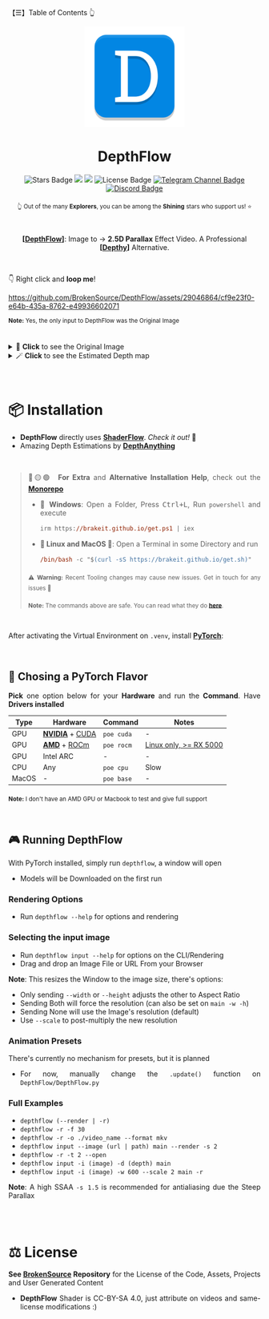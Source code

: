 【☰】Table of Contents 👆

<div align="justify">

<div align="center">
  <img src="./DepthFlow/Resources/Images/DepthFlow.png" width="200">

  <h1>DepthFlow</h1>

  <img src="https://img.shields.io/github/stars/BrokenSource/DepthFlow?style=flat" alt="Stars Badge"/>
  <img src="https://img.shields.io/endpoint?url=https%3A%2F%2Fhits.dwyl.com%2FBrokenSource%2FDepthFlow.json%3Fshow%3Dunique&label=Visitors&color=blue"/>
  <img src="https://img.shields.io/endpoint?url=https%3A%2F%2Fhits.dwyl.com%2FBrokenSource%2FDepthFlow.json&label=Page%20Views&color=blue"/>
  <img src="https://img.shields.io/github/license/BrokenSource/DepthFlow?color=blue" alt="License Badge"/>
  <a href="https://t.me/brokensource">
    <img src="https://img.shields.io/badge/Telegram-Channel-blue?logo=telegram" alt="Telegram Channel Badge"/>
  </a>
  <a href="https://discord.gg/KjqvcYwRHm">
    <img src="https://img.shields.io/discord/1184696441298485370?label=Discord&color=blue" alt="Discord Badge"/>
  </a>

  <sub> 👆 Out of the many **Explorers**, you can be among the **Shining** stars who support us! ⭐️ </sub>

  <br>

  **[**[**DepthFlow**](https://github.com/BrokenSource/DepthFlow)**]**: Image to → **2.5D Parallax** Effect Video. A Professional **[**[**Depthy**](https://depthy.stamina.pl)**]** Alternative.
</div>

<br>

👇 Right click and **loop me**!

https://github.com/BrokenSource/DepthFlow/assets/29046864/cf9e23f0-e64b-435a-8762-e49936602071

<sup><b>Note:</b> Yes, the only input to DepthFlow was the Original Image</sup>

<br>

<details>
<summary>🎩 <b>Click</b> to see the Original Image </summary>
  <br>
  <a href="https://wallhaven.cc/w/pkz5r9">
    <img src="https://github.com/BrokenSource/DepthFlow/assets/29046864/1975fdc9-9517-4700-88dd-ed8175ab813f" alt="Original Image">
  </a>
  <br>
  <b>Source:</b> <a href="https://wallhaven.cc/w/pkz5r9">Wallhaven</a>. All images remain property of their original owners. ⚖️
  <br>
  <br>
</details>

<details>
<summary>🪄 <b>Click</b> to see the Estimated Depth map </summary>
  <br>
  <img src="https://github.com/BrokenSource/DepthFlow/assets/29046864/bace7072-5437-4ffd-96f2-91b9be3a4fed" alt="Depth Map">
  <br>
  The Depth Map was estimated with <a href="https://github.com/LiheYoung/Depth-Anything"><b>DepthAnything</b></a> 🚀
  <br>
  <br>
</details>

<br>
<br>

# 📦 Installation

- **DepthFlow** directly uses [**ShaderFlow**](https://github.com/BrokenSource/ShaderFlow). _Check it out!_ 🚀
- Amazing Depth Estimations by [**DepthAnything**](https://github.com/LiheYoung/Depth-Anything)

<br>

> 🔴🟡🟢&nbsp; **For Extra** and **Alternative Installation Help**, check out the [**Monorepo**](https://github.com/BrokenSource/BrokenSource#-running-from-the-source-code)
>
> - **💠 Windows**: Open a Folder, Press <kbd>Ctrl+L</kbd>, Run `powershell` and execute
>   ```ps
>   irm https://brakeit.github.io/get.ps1 | iex
>   ```
>
> - **🐧 Linux and MacOS 🍎**: Open a Terminal in some Directory and run
>   ```ps
>   /bin/bash -c "$(curl -sS https://brakeit.github.io/get.sh)"
>   ```
> <sub><b>⚠️ Warning:</b> Recent Tooling changes may cause new issues. Get in touch for any issues 🤝</sub>
>
> <sub><b>Note:</b> The commands above are safe. You can read what they do <b><a href="https://github.com/Brakeit/brakeit.github.io">here</a></b>.</sub>

<br>

After activating the Virtual Environment on `.venv`, install [**PyTorch**](https://pytorch.org/):

<br>

## 🚀 Chosing a PyTorch Flavor
**Pick** one option below for your **Hardware** and run the **Command**. Have **Drivers installed**

<div align="center">

  | Type    | **Hardware** | **Command** | **Notes** |
  |---------|--------------|-------------|-----------|
  | GPU     | [**NVIDIA**](https://www.nvidia.com/download/index.aspx) + [CUDA](https://en.wikipedia.org/wiki/CUDA) | `poe cuda` | -
  | GPU     | [**AMD**](https://www.amd.com/en/support) + [ROCm](https://en.wikipedia.org/wiki/ROCm) | `poe rocm` | [Linux only, >= RX 5000](https://rocm.docs.amd.com/projects/install-on-linux/en/latest/reference/system-requirements.html)
  | GPU     | Intel ARC    |  -          | -   |
  | CPU     | Any          | `poe cpu`   | Slow |
  | MacOS   | -            | `poe base`  | -   |

</div>

<sub><b>Note:</b> I don't have an AMD GPU or Macbook to test and give full support</sub>

<br>

## 🎮 Running DepthFlow
With PyTorch installed, simply run `depthflow`, a window will open
- Models will be Downloaded on the first run

### Rendering Options
- Run `depthflow --help` for options and rendering

### Selecting the input image
- Run `depthflow input --help` for options on the CLI/Rendering
- Drag and drop an Image File or URL From your Browser

**Note**: This resizes the Window to the image size, there's options:
- Only sending `--width` or `--height` adjusts the other to Aspect Ratio
- Sending Both will force the resolution (can also be set on `main -w -h`)
- Sending None will use the Image's resolution (default)
- Use `--scale` to post-multiply the new resolution

### Animation Presets
There's currently no mechanism for presets, but it is planned
- For now, manually change the `.update()` function on `DepthFlow/DepthFlow.py`

### Full Examples
- `depthflow (--render | -r)`
- `depthflow -r -f 30`
- `depthflow -r -o ./video_name --format mkv`
- `depthflow input --image (url | path) main --render -s 2`
- `depthflow -r -t 2 --open`
- `depthflow input -i (image) -d (depth) main`
- `depthflow input -i (image) -w 600 --scale 2 main -r`

<b>Note</b>: A high SSAA `-s 1.5` is recommended for antialiasing due the Steep Parallax


<br>
<br>

# ⚖️ License

**See [BrokenSource](https://github.com/BrokenSource/BrokenSource) Repository** for the License of the Code, Assets, Projects and User Generated Content

- **DepthFlow** Shader is CC-BY-SA 4.0, just attribute on videos and same-license modifications :)

</div>